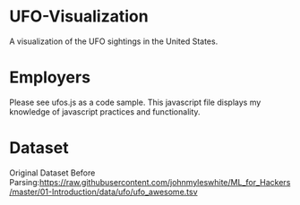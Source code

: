 # UFO-Visualization
A visualization of the UFO sightings in the United States.

# Employers
Please see ufos.js as a code sample.  This javascript file displays my knowledge of javascript practices and functionality.

# Dataset

Original Dataset Before Parsing:https://raw.githubusercontent.com/johnmyleswhite/ML_for_Hackers/master/01-Introduction/data/ufo/ufo_awesome.tsv
